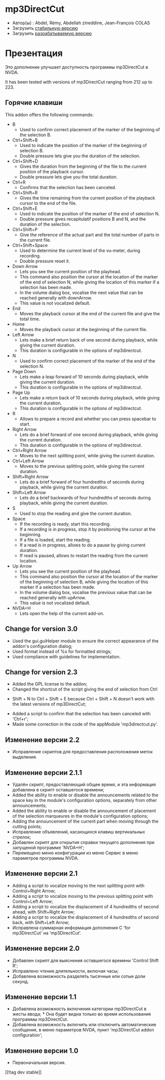 # mp3DirectCut #

*	 Автор(ы) : Abdel, Rémy, Abdellah zineddine, Jean-François COLAS
*	 Загрузить [стабильную версию][1]
*	 Загрузить [разрабатываемую версию][2]

# Презентация #

Это дополнение улучшает доступность программы mp3DirectCut в NVDA.

It has been tested with versions of mp3DirectCut ranging from 212 up to 223.

## Горячие клавиши ##

This addon offers the following commands:

*	B
	*	Used to confirm correct placement of the marker of the beginning of the selection B.
*	Ctrl+Shift+B
	*	Used to indicate the position of the marker of the beginning of selection B.
	*	Double pressure lets give you the duration of the selection.
*	Ctrl+Shift+D
	*	Gives the duration from the beginning of the file to the current position of the playback cursor.
	*	Double pressure lets give you the total duration.
*	Ctrl+R
	*	Confirms that the selection has been canceled.
*	Ctrl+Shift+R
	*	Gives the time remaining from the current position of the playback cursor to the end of the file.
*	Ctrl+Shift+E
	*	Used to indicate the position of the marker of the end of selection N.
	*	Double pressure gives recapitulatif positions B and N, and the duration of the selection.
*	Ctrl+Shift+P
	*	Give the reference of the actual part and the total number of parts in the current file.
*	Ctrl+Shift+Space
	*	Used to determine the current level of the vu-meter, during recording.
	*	Double pressure reset it.
*	Down Arrow
	*	Lets you see the current position of the playhead.
	*	This command also position the cursor at the location of the marker of the end of selection N, while giving the location of this marker if a selection has been made.
	*	In the volume dialog box, vocalise the next value that can be reached generally with downArrow.
	*	This value is not vocalized default.
*	End
	*	Moves the playback cursor at the end of the current file and give the total time.
*	Home
	*	Moves the playback cursor at the beginning of the current file.
*	Left Arrow
	*	Lets make a brief return back of one second during playback, while giving the current duration.
	*	This duration is configurable in the options of mp3directcut.
*	N
	*	Used to confirm correct placement of the marker of the end of the selection N.
*	Page Down
	*	Lets make a leap forward of 10 seconds during playback, while giving the current duration.
	*	This duration is configurable in the options of mp3directcut.
*	Page Up
	*	Lets make a return back of 10 seconds during playback, while giving the current duration.
	*	This duration is configurable in the options of mp3directcut.
*	R
	*	Allows to prepare a record and whether you can press spacebar to start.
*	Right Arrow
	*	Lets do a brief forward of one second during playback, while giving the current duration.
	*	This duration is configurable in the options of mp3directcut.
*	Ctrl+Right Arrow
	*	Moves to the next splitting point, while giving the current duration.
*	Ctrl+Left Arrow
	*	Moves to the previous splitting point, while giving the current duration.
*	Shift+Right Arrow
	*	Lets do a brief forward of four hundredths of seconds during playback, while giving the current duration.
*	Shift+Left Arrow
	*	Lets do a brief backwards of four hundredths of seconds during playback, while giving the current duration. 
*	S
	*	Used to stop the reading and give the current duration.
*	Space
	*	If the recording is ready, start this recording.
	*	If a recording is in progress, stop it by positioning the cursor at the beginning.
	*	If a file is loaded, start the reading.
	*	If a read is in progress, allows to do a pause by giving current duration.
	*	If read is paused, allows to restart the reading from the current location.
*	Up Arrow
	*	Lets you see the current position of the playhead.
	*	This command also position the cursor at the location of the marker of the beginning of selection B, while giving the location of this marker if a selection has been made.
	*	In the volume dialog box, vocalise the previous value that can be reached generally with upArrow.
	*	This value is not vocalized default.
*	NVDA+H
	*	Lets open the help of the current add-on.

## Change for version 3.0 ##

*	 Used the gui.guiHelper module to ensure the correct appearance of the
   addon's configuration dialog;
*	 Used format instead of %s for formatted strings;
*	 Used compliance with guidelines for implementation.

## Change for version 2.3 ##

*	 Added the GPL license to the addon;
*	 Changed the shortcut of the script giving the end of selection from Ctrl
   + Shift + N to Ctrl + Shift + E because Ctrl + Shift + N doesn't work
   with the latest versions of mp3DirectCut;
*	 Added a script to confirm that the selection has been canceled with
   'Ctrl+r';
*	 Made some correction in the code of the appModule 'mp3directcut.py'.

## Изменение версии 2.2 ##

*	 Исправление скриптов для предоставления расположения меток выделения.

## Изменение версии 2.1.1 ##

*	 Удалён скрипт, предоставляющий общее время, и эта информация добавлена в
   скрипт оставшегося времени;
*	 Added the ability to enable or disable the announcements related to the
   space key in the module's configuration options, separately from other
   announcements;
*	 Added the ability to enable or disable the announcement of placement of
   the selection marqueures in the module's configuration options;
*	 Adding the announcement of the current part when moving through the
   cutting points;
*	 Исправление объявлений, касающихся клавиш вертикальных стрелок;
*	 Добавлен скрипт для открытия справки текущего дополнения при запущеной
   программе 'NVDA+H';
*	 Перемещено меню конфигурации из меню Сервис в меню параметров программы
   NVDA.

## Изменение версии 2.1 ##

*	 Adding a script to vocalize moving to the next splitting point with
   Control+Right Arrow;
*	 Adding a script to vocalize moving to the previous splitting point with
   Control+Left Arrow;
*	 Adding a script to vocalize the displacement of 4 hundredths of second
   ahead, with Shift+Right Arrow;
*	 Adding a script to vocalize the displacement of 4 hundredths of second
   back, with Shift+Left Arrow;
*	 Исправлена суммарная информация дополнения  С 'for mp3DirectCut' на
   'mp3DirectCut'.

## Изменение версии 2.0 ##

*	 Добавлен скрипт для выяснения оставшегося времени 'Control Shift R';
*	 Исправлено чтение длительности, включая часы;
*	 Добавлена возможность разделять тысячные или сотые доли секунд.

## Изменение версии 1.1 ##

*	 Добавлена возможность включения категории mp3DirectCut в жесты ввода;
	*	 Она будет видна только во время использования программы mp3DirectCut.
*	 Добавлена возможность включить или отключить автоматические сообщения, в меню параметров NVDA, пункт 'mp3DirectCut addon configuration';

## Изменение версии 1.0 ##

*	 Первоначальная версия.

[[!tag dev stable]]

[1]: https://addons.nvda-project.org/files/get.php?file=mp3dc

[2]: https://addons.nvda-project.org/files/get.php?file=mp3dc-dev
